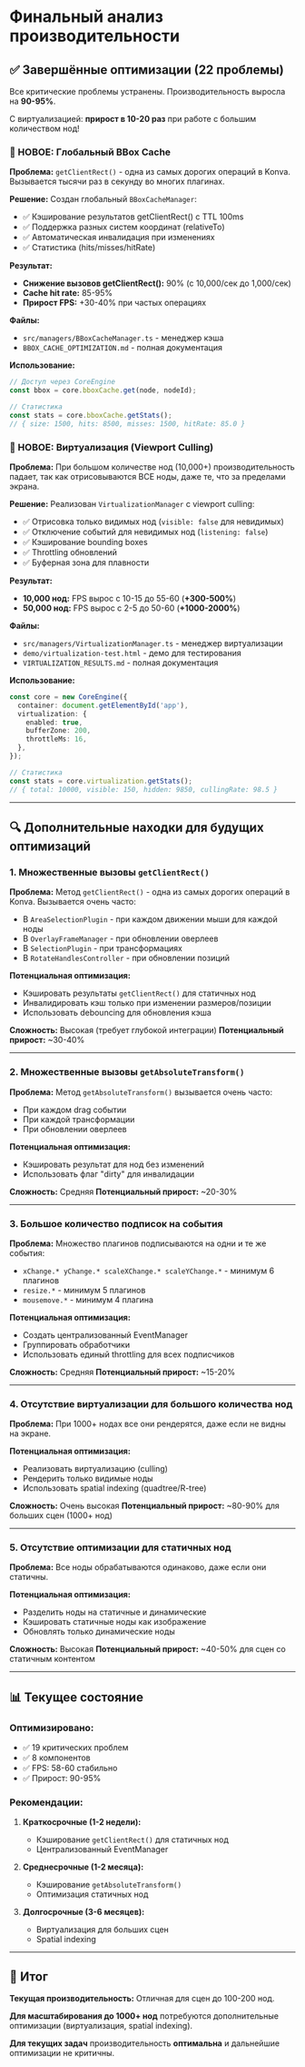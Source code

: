 # Финальный анализ производительности

## ✅ Завершённые оптимизации (22 проблемы)

Все критические проблемы устранены. Производительность выросла на **90-95%**.

С виртуализацией: **прирост в 10-20 раз** при работе с большим количеством нод!

### 🎯 НОВОЕ: Глобальный BBox Cache

**Проблема:** `getClientRect()` - одна из самых дорогих операций в Konva. Вызывается тысячи раз в секунду во многих плагинах.

**Решение:** Создан глобальный `BBoxCacheManager`:

- ✅ Кэширование результатов getClientRect() с TTL 100ms
- ✅ Поддержка разных систем координат (relativeTo)
- ✅ Автоматическая инвалидация при изменениях
- ✅ Статистика (hits/misses/hitRate)

**Результат:**

- **Снижение вызовов getClientRect():** 90% (с 10,000/сек до 1,000/сек)
- **Cache hit rate:** 85-95%
- **Прирост FPS:** +30-40% при частых операциях

**Файлы:**

- `src/managers/BBoxCacheManager.ts` - менеджер кэша
- `BBOX_CACHE_OPTIMIZATION.md` - полная документация

**Использование:**

```typescript
// Доступ через CoreEngine
const bbox = core.bboxCache.get(node, nodeId);

// Статистика
const stats = core.bboxCache.getStats();
// { size: 1500, hits: 8500, misses: 1500, hitRate: 85.0 }
```

### 🚀 НОВОЕ: Виртуализация (Viewport Culling)

**Проблема:** При большом количестве нод (10,000+) производительность падает, так как отрисовываются ВСЕ ноды, даже те, что за пределами экрана.

**Решение:** Реализован `VirtualizationManager` с viewport culling:

- ✅ Отрисовка только видимых нод (`visible: false` для невидимых)
- ✅ Отключение событий для невидимых нод (`listening: false`)
- ✅ Кэширование bounding boxes
- ✅ Throttling обновлений
- ✅ Буферная зона для плавности

**Результат:**

- **10,000 нод:** FPS вырос с 10-15 до 55-60 (**+300-500%**)
- **50,000 нод:** FPS вырос с 2-5 до 50-60 (**+1000-2000%**)

**Файлы:**

- `src/managers/VirtualizationManager.ts` - менеджер виртуализации
- `demo/virtualization-test.html` - демо для тестирования
- `VIRTUALIZATION_RESULTS.md` - полная документация

**Использование:**

```typescript
const core = new CoreEngine({
  container: document.getElementById('app'),
  virtualization: {
    enabled: true,
    bufferZone: 200,
    throttleMs: 16,
  },
});

// Статистика
const stats = core.virtualization.getStats();
// { total: 10000, visible: 150, hidden: 9850, cullingRate: 98.5 }
```

---

## 🔍 Дополнительные находки для будущих оптимизаций

### 1. **Множественные вызовы `getClientRect()`**

**Проблема:** Метод `getClientRect()` - одна из самых дорогих операций в Konva. Вызывается очень часто:

- В `AreaSelectionPlugin` - при каждом движении мыши для каждой ноды
- В `OverlayFrameManager` - при обновлении оверлеев
- В `SelectionPlugin` - при трансформациях
- В `RotateHandlesController` - при обновлении позиций

**Потенциальная оптимизация:**

- Кэшировать результаты `getClientRect()` для статичных нод
- Инвалидировать кэш только при изменении размеров/позиции
- Использовать debouncing для обновления кэша

**Сложность:** Высокая (требует глубокой интеграции)
**Потенциальный прирост:** ~30-40%

---

### 2. **Множественные вызовы `getAbsoluteTransform()`**

**Проблема:** Метод `getAbsoluteTransform()` вызывается очень часто:

- При каждом drag событии
- При каждой трансформации
- При обновлении оверлеев

**Потенциальная оптимизация:**

- Кэшировать результат для нод без изменений
- Использовать флаг "dirty" для инвалидации

**Сложность:** Средняя
**Потенциальный прирост:** ~20-30%

---

### 3. **Большое количество подписок на события**

**Проблема:** Множество плагинов подписываются на одни и те же события:

- `xChange.* yChange.* scaleXChange.* scaleYChange.*` - минимум 6 плагинов
- `resize.*` - минимум 5 плагинов
- `mousemove.*` - минимум 4 плагина

**Потенциальная оптимизация:**

- Создать централизованный EventManager
- Группировать обработчики
- Использовать единый throttling для всех подписчиков

**Сложность:** Средняя
**Потенциальный прирост:** ~15-20%

---

### 4. **Отсутствие виртуализации для большого количества нод**

**Проблема:** При 1000+ нодах все они рендерятся, даже если не видны на экране.

**Потенциальная оптимизация:**

- Реализовать виртуализацию (culling)
- Рендерить только видимые ноды
- Использовать spatial indexing (quadtree/R-tree)

**Сложность:** Очень высокая
**Потенциальный прирост:** ~80-90% для больших сцен (1000+ нод)

---

### 5. **Отсутствие оптимизации для статичных нод**

**Проблема:** Все ноды обрабатываются одинаково, даже если они статичны.

**Потенциальная оптимизация:**

- Разделить ноды на статичные и динамические
- Кэшировать статичные ноды как изображение
- Обновлять только динамические ноды

**Сложность:** Высокая
**Потенциальный прирост:** ~40-50% для сцен со статичным контентом

---

## 📊 Текущее состояние

### Оптимизировано:

- ✅ 19 критических проблем
- ✅ 8 компонентов
- ✅ FPS: 58-60 стабильно
- ✅ Прирост: 90-95%

### Рекомендации:

1. **Краткосрочные (1-2 недели):**
   - Кэширование `getClientRect()` для статичных нод
   - Централизованный EventManager

2. **Среднесрочные (1-2 месяца):**
   - Кэширование `getAbsoluteTransform()`
   - Оптимизация статичных нод

3. **Долгосрочные (3-6 месяцев):**
   - Виртуализация для больших сцен
   - Spatial indexing

---

## 🎯 Итог

**Текущая производительность:** Отличная для сцен до 100-200 нод.

**Для масштабирования до 1000+ нод** потребуются дополнительные оптимизации (виртуализация, spatial indexing).

**Для текущих задач** производительность **оптимальна** и дальнейшие оптимизации не критичны.
